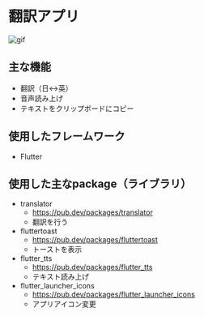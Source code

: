 # 翻訳アプリ

![gif](https://user-images.githubusercontent.com/82624334/205308674-7927682a-332a-4a1e-8312-3eb484debe8d.gif)

## 主な機能
 - 翻訳（日<->英）
 - 音声読み上げ
 - テキストをクリップボードにコピー

## 使用したフレームワーク
* Flutter

## 使用した主なpackage（ライブラリ）
* translator
  * https://pub.dev/packages/translator
  * 翻訳を行う
* fluttertoast
  * https://pub.dev/packages/fluttertoast
  * トーストを表示
* flutter_tts
  * https://pub.dev/packages/flutter_tts
  * テキスト読み上げ
* flutter_launcher_icons
  * https://pub.dev/packages/flutter_launcher_icons
  * アプリアイコン変更
 
 



